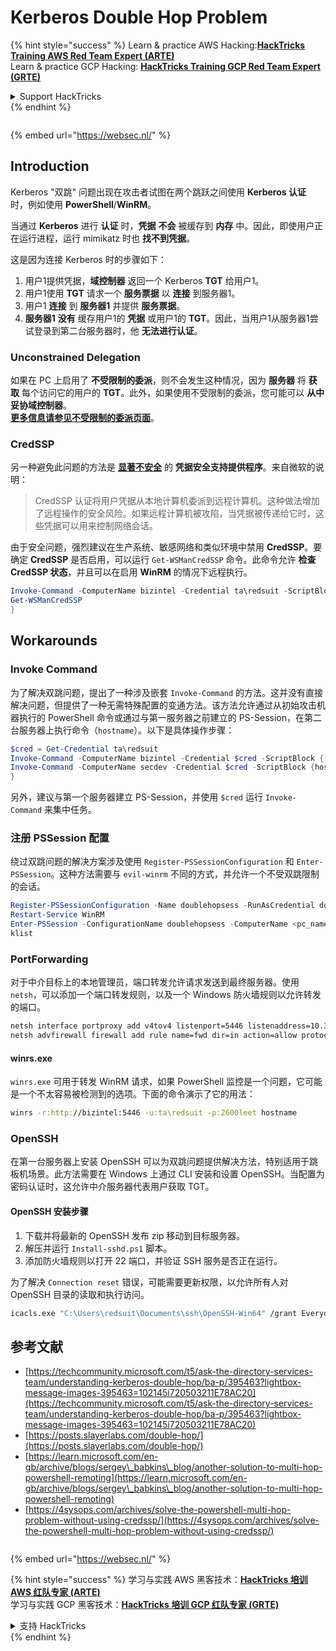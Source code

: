 # Kerberos Double Hop Problem

{% hint style="success" %}
Learn & practice AWS Hacking:<img src="/.gitbook/assets/arte.png" alt="" data-size="line">[**HackTricks Training AWS Red Team Expert (ARTE)**](https://training.hacktricks.xyz/courses/arte)<img src="/.gitbook/assets/arte.png" alt="" data-size="line">\
Learn & practice GCP Hacking: <img src="/.gitbook/assets/grte.png" alt="" data-size="line">[**HackTricks Training GCP Red Team Expert (GRTE)**<img src="/.gitbook/assets/grte.png" alt="" data-size="line">](https://training.hacktricks.xyz/courses/grte)

<details>

<summary>Support HackTricks</summary>

* Check the [**subscription plans**](https://github.com/sponsors/carlospolop)!
* **Join the** 💬 [**Discord group**](https://discord.gg/hRep4RUj7f) or the [**telegram group**](https://t.me/peass) or **follow** us on **Twitter** 🐦 [**@hacktricks\_live**](https://twitter.com/hacktricks\_live)**.**
* **Share hacking tricks by submitting PRs to the** [**HackTricks**](https://github.com/carlospolop/hacktricks) and [**HackTricks Cloud**](https://github.com/carlospolop/hacktricks-cloud) github repos.

</details>
{% endhint %}

<figure><img src="https://pentest.eu/RENDER_WebSec_10fps_21sec_9MB_29042024.gif" alt=""><figcaption></figcaption></figure>

{% embed url="https://websec.nl/" %}


## Introduction

Kerberos "双跳" 问题出现在攻击者试图在两个跳跃之间使用 **Kerberos 认证** 时，例如使用 **PowerShell**/**WinRM**。

当通过 **Kerberos** 进行 **认证** 时，**凭据** **不会** 被缓存到 **内存** 中。因此，即使用户正在运行进程，运行 mimikatz 时也 **找不到凭据**。

这是因为连接 Kerberos 时的步骤如下：

1. 用户1提供凭据，**域控制器** 返回一个 Kerberos **TGT** 给用户1。
2. 用户1使用 **TGT** 请求一个 **服务票据** 以 **连接** 到服务器1。
3. 用户1 **连接** 到 **服务器1** 并提供 **服务票据**。
4. **服务器1** **没有** 缓存用户1的 **凭据** 或用户1的 **TGT**。因此，当用户1从服务器1尝试登录到第二台服务器时，他 **无法进行认证**。

### Unconstrained Delegation

如果在 PC 上启用了 **不受限制的委派**，则不会发生这种情况，因为 **服务器** 将 **获取** 每个访问它的用户的 **TGT**。此外，如果使用不受限制的委派，您可能可以 **从中妥协域控制器**。\
[**更多信息请参见不受限制的委派页面**](unconstrained-delegation.md)。

### CredSSP

另一种避免此问题的方法是 [**显著不安全**](https://docs.microsoft.com/en-us/powershell/module/microsoft.wsman.management/enable-wsmancredssp?view=powershell-7) 的 **凭据安全支持提供程序**。来自微软的说明：

> CredSSP 认证将用户凭据从本地计算机委派到远程计算机。这种做法增加了远程操作的安全风险。如果远程计算机被攻陷，当凭据被传递给它时，这些凭据可以用来控制网络会话。

由于安全问题，强烈建议在生产系统、敏感网络和类似环境中禁用 **CredSSP**。要确定 **CredSSP** 是否启用，可以运行 `Get-WSManCredSSP` 命令。此命令允许 **检查 CredSSP 状态**，并且可以在启用 **WinRM** 的情况下远程执行。
```powershell
Invoke-Command -ComputerName bizintel -Credential ta\redsuit -ScriptBlock {
Get-WSManCredSSP
}
```
## Workarounds

### Invoke Command

为了解决双跳问题，提出了一种涉及嵌套 `Invoke-Command` 的方法。这并没有直接解决问题，但提供了一种无需特殊配置的变通方法。该方法允许通过从初始攻击机器执行的 PowerShell 命令或通过与第一服务器之前建立的 PS-Session，在第二台服务器上执行命令（`hostname`）。以下是具体操作步骤：
```powershell
$cred = Get-Credential ta\redsuit
Invoke-Command -ComputerName bizintel -Credential $cred -ScriptBlock {
Invoke-Command -ComputerName secdev -Credential $cred -ScriptBlock {hostname}
}
```
另外，建议与第一个服务器建立 PS-Session，并使用 `$cred` 运行 `Invoke-Command` 来集中任务。

### 注册 PSSession 配置

绕过双跳问题的解决方案涉及使用 `Register-PSSessionConfiguration` 和 `Enter-PSSession`。这种方法需要与 `evil-winrm` 不同的方式，并允许一个不受双跳限制的会话。
```powershell
Register-PSSessionConfiguration -Name doublehopsess -RunAsCredential domain_name\username
Restart-Service WinRM
Enter-PSSession -ConfigurationName doublehopsess -ComputerName <pc_name> -Credential domain_name\username
klist
```
### PortForwarding

对于中介目标上的本地管理员，端口转发允许请求发送到最终服务器。使用 `netsh`，可以添加一个端口转发规则，以及一个 Windows 防火墙规则以允许转发的端口。
```bash
netsh interface portproxy add v4tov4 listenport=5446 listenaddress=10.35.8.17 connectport=5985 connectaddress=10.35.8.23
netsh advfirewall firewall add rule name=fwd dir=in action=allow protocol=TCP localport=5446
```
#### winrs.exe

`winrs.exe` 可用于转发 WinRM 请求，如果 PowerShell 监控是一个问题，它可能是一个不太容易被检测到的选项。下面的命令演示了它的用法：
```bash
winrs -r:http://bizintel:5446 -u:ta\redsuit -p:2600leet hostname
```
### OpenSSH

在第一台服务器上安装 OpenSSH 可以为双跳问题提供解决方法，特别适用于跳板机场景。此方法需要在 Windows 上通过 CLI 安装和设置 OpenSSH。当配置为密码认证时，这允许中介服务器代表用户获取 TGT。

#### OpenSSH 安装步骤

1. 下载并将最新的 OpenSSH 发布 zip 移动到目标服务器。
2. 解压并运行 `Install-sshd.ps1` 脚本。
3. 添加防火墙规则以打开 22 端口，并验证 SSH 服务是否正在运行。

为了解决 `Connection reset` 错误，可能需要更新权限，以允许所有人对 OpenSSH 目录的读取和执行访问。
```bash
icacls.exe "C:\Users\redsuit\Documents\ssh\OpenSSH-Win64" /grant Everyone:RX /T
```
## 参考文献

* [https://techcommunity.microsoft.com/t5/ask-the-directory-services-team/understanding-kerberos-double-hop/ba-p/395463?lightbox-message-images-395463=102145i720503211E78AC20](https://techcommunity.microsoft.com/t5/ask-the-directory-services-team/understanding-kerberos-double-hop/ba-p/395463?lightbox-message-images-395463=102145i720503211E78AC20)
* [https://posts.slayerlabs.com/double-hop/](https://posts.slayerlabs.com/double-hop/)
* [https://learn.microsoft.com/en-gb/archive/blogs/sergey\_babkins\_blog/another-solution-to-multi-hop-powershell-remoting](https://learn.microsoft.com/en-gb/archive/blogs/sergey\_babkins\_blog/another-solution-to-multi-hop-powershell-remoting)
* [https://4sysops.com/archives/solve-the-powershell-multi-hop-problem-without-using-credssp/](https://4sysops.com/archives/solve-the-powershell-multi-hop-problem-without-using-credssp/)

<figure><img src="https://pentest.eu/RENDER_WebSec_10fps_21sec_9MB_29042024.gif" alt=""><figcaption></figcaption></figure>

{% embed url="https://websec.nl/" %}

{% hint style="success" %}
学习与实践 AWS 黑客技术：<img src="/.gitbook/assets/arte.png" alt="" data-size="line">[**HackTricks 培训 AWS 红队专家 (ARTE)**](https://training.hacktricks.xyz/courses/arte)<img src="/.gitbook/assets/arte.png" alt="" data-size="line">\
学习与实践 GCP 黑客技术：<img src="/.gitbook/assets/grte.png" alt="" data-size="line">[**HackTricks 培训 GCP 红队专家 (GRTE)**<img src="/.gitbook/assets/grte.png" alt="" data-size="line">](https://training.hacktricks.xyz/courses/grte)

<details>

<summary>支持 HackTricks</summary>

* 查看 [**订阅计划**](https://github.com/sponsors/carlospolop)!
* **加入** 💬 [**Discord 群组**](https://discord.gg/hRep4RUj7f) 或 [**Telegram 群组**](https://t.me/peass) 或 **关注** 我们的 **Twitter** 🐦 [**@hacktricks\_live**](https://twitter.com/hacktricks\_live)**.**
* **通过向** [**HackTricks**](https://github.com/carlospolop/hacktricks) 和 [**HackTricks Cloud**](https://github.com/carlospolop/hacktricks-cloud) GitHub 仓库提交 PR 来分享黑客技巧。

</details>
{% endhint %}

